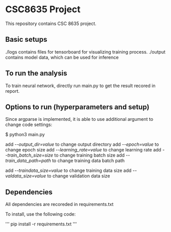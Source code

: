 # CSC8635 Project

This repository contains CSC 8635 project.

## Basic setups
./logs contains files for tensorboard for visualizing training process.
./output contains model data, which can be used for inference

## To run the analysis
To train neural network, directly run main.py to get the result recored in report.

## Options to run (hyperparameters and setup)
Since argparse is implemented, it is able to use additional argument to change code settings:

$ python3 main.py 

add *--output_dir=value* to change output directory
add *--epoch=value* to change epoch size
add *--learning_rate=value* to change learning rate
add *--train_batch_size=size* to change training batch size
add *--train_data_path=path* to change training data batch path

add *--traindata_size=value* to change training data size
add *--valdata_size=value* to change validation data size

## Dependencies

All dependencies are recoreded in requirements.txt

To install, use the following code:

'''
pip install -r requirements.txt 
'''
